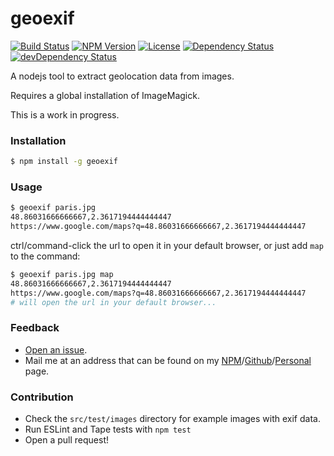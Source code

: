 # geoexif

[![Build Status](https://travis-ci.org/danyshaanan/geoexif.png)](https://travis-ci.org/danyshaanan/geoexif)
[![NPM Version](https://img.shields.io/npm/v/geoexif.svg?style=flat)](https://npmjs.org/package/geoexif)
[![License](http://img.shields.io/npm/l/geoexif.svg?style=flat)](LICENSE)
[![Dependency Status](https://david-dm.org/danyshaanan/geoexif.svg)](https://david-dm.org/danyshaanan/geoexif)
[![devDependency Status](https://david-dm.org/danyshaanan/geoexif/dev-status.svg)](https://david-dm.org/danyshaanan/geoexif#info=devDependencies)

A nodejs tool to extract geolocation data from images.

Requires a global installation of ImageMagick.

This is a work in progress.

### Installation
```bash
$ npm install -g geoexif
```

### Usage

```bash
$ geoexif paris.jpg
48.86031666666667,2.3617194444444447
https://www.google.com/maps?q=48.86031666666667,2.3617194444444447
```

ctrl/command-click the url to open it in your default browser, or just add `map` to the command:

```bash
$ geoexif paris.jpg map
48.86031666666667,2.3617194444444447
https://www.google.com/maps?q=48.86031666666667,2.3617194444444447
# will open the url in your default browser...
```

### Feedback
* [Open an issue](https://github.com/danyshaanan/geoexif/issues).
* Mail me at an address that can be found on my [NPM](https://www.npmjs.org/~danyshaanan)/[Github](https://github.com/danyshaanan)/[Personal](http://danyshaanan.com/) page.

### Contribution
* Check the `src/test/images` directory for example images with exif data.
* Run ESLint and Tape tests with `npm test`
* Open a pull request!
